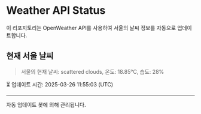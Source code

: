 
# Weather API Status

이 리포지토리는 OpenWeather API를 사용하여 서울의 날씨 정보를 자동으로 업데이트합니다.

## 현재 서울 날씨
> 서울의 현재 날씨: scattered clouds, 온도: 18.85°C, 습도: 28%

⏳ 업데이트 시간: 2025-03-26 11:55:03 (UTC)

---
자동 업데이트 봇에 의해 관리됩니다.
